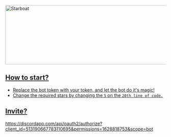 <a href="https://cooltext.com"><img src="https://images.cooltext.com/5222234.png" width="925" height="187" alt="Starboat" />
  
## How to start?

- Replace the bot token with your token, and let the bot do it's magic!
- Change the required stars by changing the `5` on the `20th line of code.`

## Invite?

https://discordapp.com/api/oauth2/authorize?client_id=513190667783110695&permissions=1628818753&scope=bot
